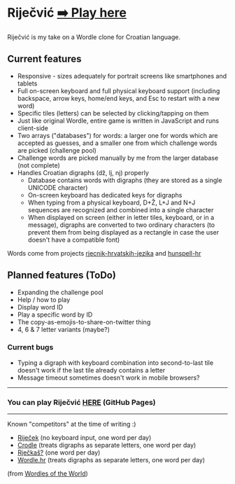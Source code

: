 # Riječvić [➡️ Play here](https://andrijaantunovic.github.io/rijecvic/)

Riječvić is my take on a Wordle clone for Croatian language.

## Current features
* Responsive - sizes adequately for portrait screens like smartphones and tablets
* Full on-screen keyboard and full physical keyboard support (including backspace, arrow keys, home/end keys, and Esc to restart with a new word)
* Specific tiles (letters) can be selected by clicking/tapping on them
* Just like original Wordle, entire game is written in JavaScript and runs client-side
* Two arrays ("databases") for words: a larger one for words which are accepted as guesses, and a smaller one from which challenge words are picked (challenge pool)
* Challenge words are picked manually by me from the larger database (not complete)
* Handles Croatian digraphs (dž, lj, nj) properly
  * Database contains words with digraphs (they are stored as a single UNICODE character)
  * On-screen keyboard has dedicated keys for digraphs
  * When typing from a physical keyboard, D+Ž, L+J and N+J sequences are recognized and combined into a single character
  * When displayed on screen (either in letter tiles, keyboard, or in a message), digraphs are converted to two ordinary characters (to prevent them from being displayed as a rectangle in case the user doesn't have a compatible font)

Words come from projects [rjecnik-hrvatskih-jezika](https://github.com/gigaly/rjecnik-hrvatskih-jezika) and [hunspell-hr](https://github.com/krunose/hunspell-hr)

## Planned features (ToDo)
* Expanding the challenge pool
* Help / how to play
* Display word ID
* Play a specific word by ID
* The copy-as-emojis-to-share-on-twitter thing
* 4, 6 & 7 letter variants (maybe?)

### Current bugs
* Typing a digraph with keyboard combination into second-to-last tile doesn't work if the last tile already contains a letter
* Message timeout sometimes doesn't work in mobile browsers?

---
### You can play Riječvić [HERE](https://andrijaantunovic.github.io/rijecvic/) (GitHub Pages)
---

Known "competitors" at the time of writing :)
* [Riječek](https://kveez.com/hr/rijecek/) (no keyboard input, one word per day)
* [Crodle](https://www.learncroatian.eu/crodle) (treats digraphs as separate letters, one word per day)
* [Rječkaš?](https://www.rjeckas.com/) (one word per day)
* [Wordle.hr](https://wordle.hr/) (treats digraphs as separate letters, one word per day)

(from [Wordles of the World](https://rwmpelstilzchen.gitlab.io/wordles/#contact))

